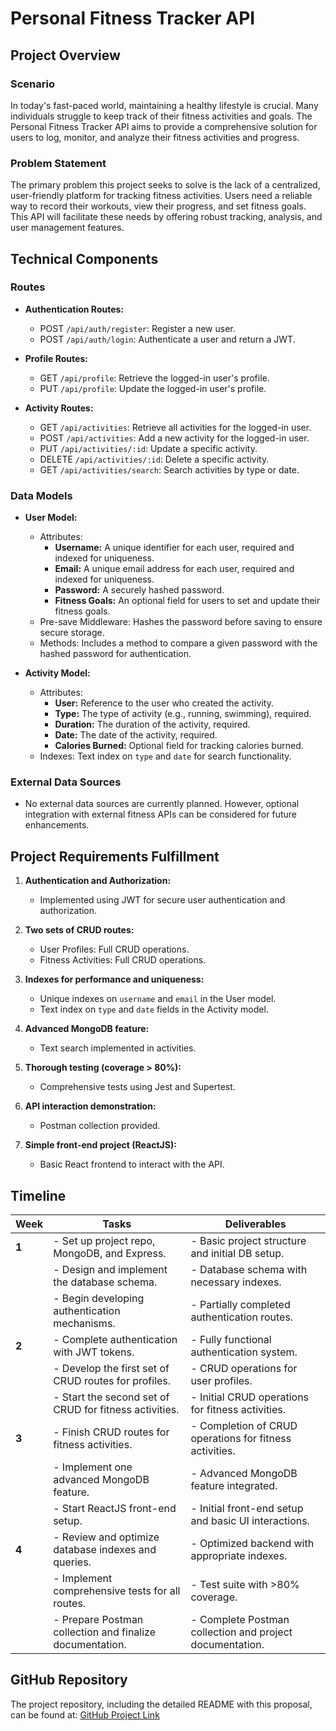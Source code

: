 # Personal Fitness Tracker API

## Project Overview

### Scenario

In today's fast-paced world, maintaining a healthy lifestyle is crucial. Many individuals struggle to keep track of their fitness activities and goals. The Personal Fitness Tracker API aims to provide a comprehensive solution for users to log, monitor, and analyze their fitness activities and progress.

### Problem Statement

The primary problem this project seeks to solve is the lack of a centralized, user-friendly platform for tracking fitness activities. Users need a reliable way to record their workouts, view their progress, and set fitness goals. This API will facilitate these needs by offering robust tracking, analysis, and user management features.

## Technical Components

### Routes

- **Authentication Routes:**

  - POST `/api/auth/register`: Register a new user.
  - POST `/api/auth/login`: Authenticate a user and return a JWT.

- **Profile Routes:**

  - GET `/api/profile`: Retrieve the logged-in user's profile.
  - PUT `/api/profile`: Update the logged-in user's profile.

- **Activity Routes:**
  - GET `/api/activities`: Retrieve all activities for the logged-in user.
  - POST `/api/activities`: Add a new activity for the logged-in user.
  - PUT `/api/activities/:id`: Update a specific activity.
  - DELETE `/api/activities/:id`: Delete a specific activity.
  - GET `/api/activities/search`: Search activities by type or date.

### Data Models

- **User Model:**

  - Attributes:
    - **Username:** A unique identifier for each user, required and indexed for uniqueness.
    - **Email:** A unique email address for each user, required and indexed for uniqueness.
    - **Password:** A securely hashed password.
    - **Fitness Goals:** An optional field for users to set and update their fitness goals.
  - Pre-save Middleware: Hashes the password before saving to ensure secure storage.
  - Methods: Includes a method to compare a given password with the hashed password for authentication.

- **Activity Model:**
  - Attributes:
    - **User:** Reference to the user who created the activity.
    - **Type:** The type of activity (e.g., running, swimming), required.
    - **Duration:** The duration of the activity, required.
    - **Date:** The date of the activity, required.
    - **Calories Burned:** Optional field for tracking calories burned.
  - Indexes: Text index on `type` and `date` for search functionality.

### External Data Sources

- No external data sources are currently planned. However, optional integration with external fitness APIs can be considered for future enhancements.

## Project Requirements Fulfillment

1. **Authentication and Authorization:**

   - Implemented using JWT for secure user authentication and authorization.

2. **Two sets of CRUD routes:**

   - User Profiles: Full CRUD operations.
   - Fitness Activities: Full CRUD operations.

3. **Indexes for performance and uniqueness:**

   - Unique indexes on `username` and `email` in the User model.
   - Text index on `type` and `date` fields in the Activity model.

4. **Advanced MongoDB feature:**

   - Text search implemented in activities.

5. **Thorough testing (coverage > 80%):**

   - Comprehensive tests using Jest and Supertest.

6. **API interaction demonstration:**

   - Postman collection provided.

7. **Simple front-end project (ReactJS):**
   - Basic React frontend to interact with the API.

## Timeline

| **Week** | **Tasks**                                                | **Deliverables**                                         |
| -------- | -------------------------------------------------------- | -------------------------------------------------------- |
| **1**    | - Set up project repo, MongoDB, and Express.             | - Basic project structure and initial DB setup.          |
|          | - Design and implement the database schema.              | - Database schema with necessary indexes.                |
|          | - Begin developing authentication mechanisms.            | - Partially completed authentication routes.             |
| **2**    | - Complete authentication with JWT tokens.               | - Fully functional authentication system.                |
|          | - Develop the first set of CRUD routes for profiles.     | - CRUD operations for user profiles.                     |
|          | - Start the second set of CRUD for fitness activities.   | - Initial CRUD operations for fitness activities.        |
| **3**    | - Finish CRUD routes for fitness activities.             | - Completion of CRUD operations for fitness activities.  |
|          | - Implement one advanced MongoDB feature.                | - Advanced MongoDB feature integrated.                   |
|          | - Start ReactJS front-end setup.                         | - Initial front-end setup and basic UI interactions.     |
| **4**    | - Review and optimize database indexes and queries.      | - Optimized backend with appropriate indexes.            |
|          | - Implement comprehensive tests for all routes.          | - Test suite with >80% coverage.                         |
|          | - Prepare Postman collection and finalize documentation. | - Complete Postman collection and project documentation. |

## GitHub Repository

The project repository, including the detailed README with this proposal, can be found at: [GitHub Project Link](https://github.com/vtranuw/Personal-Fitness-Tracker-API)

